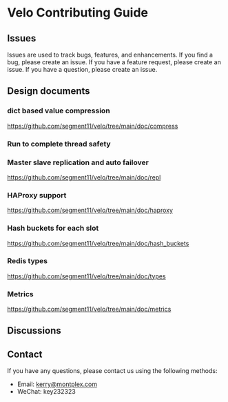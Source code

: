 # Velo Contributing Guide

## Issues

Issues are used to track bugs, features, and enhancements. If you find a bug, please create an issue. If you have a feature request, please create an issue. If you have a question, please create an issue.

## Design documents

### dict based value compression

https://github.com/segment11/velo/tree/main/doc/compress

### Run to complete thread safety

### Master slave replication and auto failover

https://github.com/segment11/velo/tree/main/doc/repl

### HAProxy support

https://github.com/segment11/velo/tree/main/doc/haproxy

### Hash buckets for each slot

https://github.com/segment11/velo/tree/main/doc/hash_buckets

### Redis types

https://github.com/segment11/velo/tree/main/doc/types

### Metrics

https://github.com/segment11/velo/tree/main/doc/metrics

## Discussions

## Contact

If you have any questions, please contact us using the following methods:

- Email: kerry@montplex.com
- WeChat: key232323